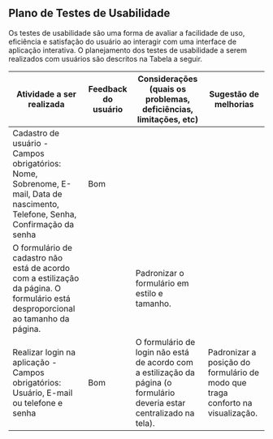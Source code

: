 ## Plano de Testes de Usabilidade

Os testes de usabilidade são uma forma de avaliar a facilidade de uso, eficiência e satisfação do usuário ao interagir com uma interface de aplicação interativa. O planejamento dos testes de usabilidade a serem realizados com usuários são descritos na Tabela a seguir.


| Atividade a ser realizada | Feedback do usuário | Considerações (quais os problemas, deficiências, limitações, etc) | Sugestão de melhorias |
|--------------------|------------------------------------|------------------------------------|------------------------------------|
| Cadastro de usuário - Campos obrigatórios: Nome, Sobrenome, E-mail, Data de nascimento, Telefone, Senha, Confirmação da senha | Bom
| O formulário de cadastro não está de acordo com a estilização da  página. O formulário está desproporcional ao tamanho da página.|| Padronizar o formulário em estilo e tamanho. | 
| Realizar login na aplicação - Campos obrigatórios: Usuário, E-mail ou telefone e senha | Bom | O formulário de login não está de acordo com a estilização da  página (o formulário deveria estar centralizado na tela). | Padronizar a posição do formulário de modo que traga conforto na visualização. | 

